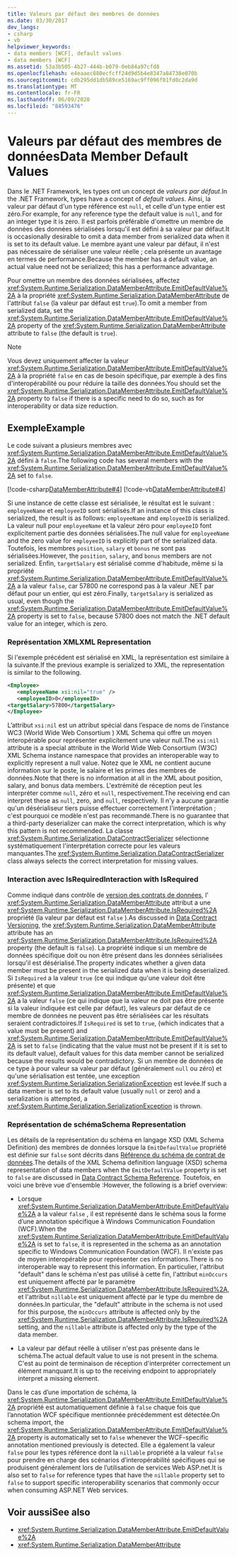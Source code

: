 ```yaml
---
title: Valeurs par défaut des membres de données
ms.date: 03/30/2017
dev_langs:
- csharp
- vb
helpviewer_keywords:
- data members [WCF], default values
- data members [WCF]
ms.assetid: 53a3b505-4b27-444b-b079-0eb84a97cfd8
ms.openlocfilehash: e4eaaec880ecfcff24d9d5b4e8347a84738e070b
ms.sourcegitcommit: cdb295dd1db589ce5169ac9ff096f01fd0c2da9d
ms.translationtype: MT
ms.contentlocale: fr-FR
ms.lasthandoff: 06/09/2020
ms.locfileid: "84593476"
---
```

# <a name="data-member-default-values"></a><span data-ttu-id="bb030-102">Valeurs par défaut des membres de données</span><span class="sxs-lookup"><span data-stu-id="bb030-102">Data Member Default Values</span></span>
<span data-ttu-id="bb030-103">Dans le .NET Framework, les types ont un concept de *valeurs par défaut*.</span><span class="sxs-lookup"><span data-stu-id="bb030-103">In the .NET Framework, types have a concept of *default values*.</span></span> <span data-ttu-id="bb030-104">Ainsi, la valeur par défaut d'un type référence est `null`, et celle d'un type entier est zéro.</span><span class="sxs-lookup"><span data-stu-id="bb030-104">For example, for any reference type the default value is `null`, and for an integer type it is zero.</span></span> <span data-ttu-id="bb030-105">Il est parfois préférable d'omettre un membre de données des données sérialisées lorsqu'il est défini à sa valeur par défaut.</span><span class="sxs-lookup"><span data-stu-id="bb030-105">It is occasionally desirable to omit a data member from serialized data when it is set to its default value.</span></span> <span data-ttu-id="bb030-106">Le membre ayant une valeur par défaut, il n'est pas nécessaire de sérialiser une valeur réelle ; cela présente un avantage en termes de performance.</span><span class="sxs-lookup"><span data-stu-id="bb030-106">Because the member has a default value, an actual value need not be serialized; this has a performance advantage.</span></span>  
  
 <span data-ttu-id="bb030-107">Pour omettre un membre des données sérialisées, affectez <xref:System.Runtime.Serialization.DataMemberAttribute.EmitDefaultValue%2A> à la propriété <xref:System.Runtime.Serialization.DataMemberAttribute> de l'attribut `false` (la valeur par défaut est `true`).</span><span class="sxs-lookup"><span data-stu-id="bb030-107">To omit a member from serialized data, set the <xref:System.Runtime.Serialization.DataMemberAttribute.EmitDefaultValue%2A> property of the <xref:System.Runtime.Serialization.DataMemberAttribute> attribute to `false` (the default is `true`).</span></span>  
  
> [!NOTE]
> <span data-ttu-id="bb030-108">Vous devez uniquement affecter la valeur <xref:System.Runtime.Serialization.DataMemberAttribute.EmitDefaultValue%2A> à la propriété `false` en cas de besoin spécifique, par exemple à des fins d'interopérabilité ou pour réduire la taille des données.</span><span class="sxs-lookup"><span data-stu-id="bb030-108">You should set the <xref:System.Runtime.Serialization.DataMemberAttribute.EmitDefaultValue%2A> property to `false` if there is a specific need to do so, such as for interoperability or data size reduction.</span></span>  
  
## <a name="example"></a><span data-ttu-id="bb030-109">Exemple</span><span class="sxs-lookup"><span data-stu-id="bb030-109">Example</span></span>  
 <span data-ttu-id="bb030-110">Le code suivant a plusieurs membres avec <xref:System.Runtime.Serialization.DataMemberAttribute.EmitDefaultValue%2A> défini à `false`.</span><span class="sxs-lookup"><span data-stu-id="bb030-110">The following code has several members with the <xref:System.Runtime.Serialization.DataMemberAttribute.EmitDefaultValue%2A> set to `false`.</span></span>  
  
 [!code-csharp[DataMemberAttribute#4](../../../../samples/snippets/csharp/VS_Snippets_CFX/datamemberattribute/cs/overview.cs#4)]
 [!code-vb[DataMemberAttribute#4](../../../../samples/snippets/visualbasic/VS_Snippets_CFX/datamemberattribute/vb/overview.vb#4)]  
  
 <span data-ttu-id="bb030-111">Si une instance de cette classe est sérialisée, le résultat est le suivant : `employeeName` et `employeeID` sont sérialisés.</span><span class="sxs-lookup"><span data-stu-id="bb030-111">If an instance of this class is serialized, the result is as follows: `employeeName` and `employeeID` is serialized.</span></span> <span data-ttu-id="bb030-112">La valeur null pour `employeeName` et la valeur zéro pour `employeeID` font explicitement partie des données sérialisées.</span><span class="sxs-lookup"><span data-stu-id="bb030-112">The null value for `employeeName` and the zero value for `employeeID` is explicitly part of the serialized data.</span></span> <span data-ttu-id="bb030-113">Toutefois, les membres `position`, `salary` et `bonus` ne sont pas sérialisées.</span><span class="sxs-lookup"><span data-stu-id="bb030-113">However, the `position`, `salary`, and `bonus` members are not serialized.</span></span> <span data-ttu-id="bb030-114">Enfin, `targetSalary` est sérialisé comme d'habitude, même si la propriété <xref:System.Runtime.Serialization.DataMemberAttribute.EmitDefaultValue%2A> a la valeur `false`, car 57800 ne correspond pas à la valeur .NET par défaut pour un entier, qui est zéro.</span><span class="sxs-lookup"><span data-stu-id="bb030-114">Finally, `targetSalary` is serialized as usual, even though the <xref:System.Runtime.Serialization.DataMemberAttribute.EmitDefaultValue%2A> property is set to `false`, because 57800 does not match the .NET default value for an integer, which is zero.</span></span>  
  
### <a name="xml-representation"></a><span data-ttu-id="bb030-115">Représentation XML</span><span class="sxs-lookup"><span data-stu-id="bb030-115">XML Representation</span></span>  
 <span data-ttu-id="bb030-116">Si l'exemple précédent est sérialisé en XML, la représentation est similaire à la suivante.</span><span class="sxs-lookup"><span data-stu-id="bb030-116">If the previous example is serialized to XML, the representation is similar to the following.</span></span>  
  
```xml  
<Employee>  
   <employeeName xsi:nil="true" />  
   <employeeID>0</employeeID>  
<targetSalary>57800</targetSalary>  
</Employee>  
```  
  
 <span data-ttu-id="bb030-117">L’attribut `xsi:nil` est un attribut spécial dans l’espace de noms de l’instance WC3 (World Wide Web Consortium ) XML Schema qui offre un moyen interopérable pour représenter explicitement une valeur null.</span><span class="sxs-lookup"><span data-stu-id="bb030-117">The `xsi:nil` attribute is a special attribute in the World Wide Web Consortium (W3C) XML Schema instance namespace that provides an interoperable way to explicitly represent a null value.</span></span> <span data-ttu-id="bb030-118">Notez que le XML ne contient aucune information sur le poste, le salaire et les primes des membres de données.</span><span class="sxs-lookup"><span data-stu-id="bb030-118">Note that there is no information at all in the XML about position, salary, and bonus data members.</span></span> <span data-ttu-id="bb030-119">L'extrémité de réception peut les interpréter comme `null`, zéro et `null`, respectivement.</span><span class="sxs-lookup"><span data-stu-id="bb030-119">The receiving end can interpret these as `null`, zero, and `null`, respectively.</span></span> <span data-ttu-id="bb030-120">Il n'y a aucune garantie qu'un désérialiseur tiers puisse effectuer correctement l'interprétation ; c'est pourquoi ce modèle n'est pas recommandé.</span><span class="sxs-lookup"><span data-stu-id="bb030-120">There is no guarantee that a third-party deserializer can make the correct interpretation, which is why this pattern is not recommended.</span></span> <span data-ttu-id="bb030-121">La classe <xref:System.Runtime.Serialization.DataContractSerializer> sélectionne systématiquement l'interprétation correcte pour les valeurs manquantes.</span><span class="sxs-lookup"><span data-stu-id="bb030-121">The <xref:System.Runtime.Serialization.DataContractSerializer> class always selects the correct interpretation for missing values.</span></span>  
  
### <a name="interaction-with-isrequired"></a><span data-ttu-id="bb030-122">Interaction avec IsRequired</span><span class="sxs-lookup"><span data-stu-id="bb030-122">Interaction with IsRequired</span></span>  
 <span data-ttu-id="bb030-123">Comme indiqué dans contrôle de [version des contrats de données](data-contract-versioning.md), l' <xref:System.Runtime.Serialization.DataMemberAttribute> attribut a une <xref:System.Runtime.Serialization.DataMemberAttribute.IsRequired%2A> propriété (la valeur par défaut est `false` ).</span><span class="sxs-lookup"><span data-stu-id="bb030-123">As discussed in [Data Contract Versioning](data-contract-versioning.md), the <xref:System.Runtime.Serialization.DataMemberAttribute> attribute has an <xref:System.Runtime.Serialization.DataMemberAttribute.IsRequired%2A> property (the default is `false`).</span></span> <span data-ttu-id="bb030-124">La propriété indique si un membre de données spécifique doit ou non être présent dans les données sérialisées lorsqu'il est désérialisé.</span><span class="sxs-lookup"><span data-stu-id="bb030-124">The property indicates whether a given data member must be present in the serialized data when it is being deserialized.</span></span> <span data-ttu-id="bb030-125">Si `IsRequired` a la valeur `true` (ce qui indique qu'une valeur doit être présente) et que <xref:System.Runtime.Serialization.DataMemberAttribute.EmitDefaultValue%2A> a la valeur `false` (ce qui indique que la valeur ne doit pas être présente si la valeur indiquée est celle par défaut), les valeurs par défaut de ce membre de données ne peuvent pas être sérialisées car les résultats seraient contradictoires.</span><span class="sxs-lookup"><span data-stu-id="bb030-125">If `IsRequired` is set to `true`, (which indicates that a value must be present) and <xref:System.Runtime.Serialization.DataMemberAttribute.EmitDefaultValue%2A> is set to `false` (indicating that the value must not be present if it is set to its default value), default values for this data member cannot be serialized because the results would be contradictory.</span></span> <span data-ttu-id="bb030-126">Si un membre de données de ce type à pour valeur sa valeur par défaut (généralement `null` ou zéro) et qu'une sérialisation est tentée, une exception <xref:System.Runtime.Serialization.SerializationException> est levée.</span><span class="sxs-lookup"><span data-stu-id="bb030-126">If such a data member is set to its default value (usually `null` or zero) and a serialization is attempted, a <xref:System.Runtime.Serialization.SerializationException> is thrown.</span></span>  
  
### <a name="schema-representation"></a><span data-ttu-id="bb030-127">Représentation de schéma</span><span class="sxs-lookup"><span data-stu-id="bb030-127">Schema Representation</span></span>  
 <span data-ttu-id="bb030-128">Les détails de la représentation du schéma en langage XSD (XML Schema Definition) des membres de données lorsque la `EmitDefaultValue` propriété est définie sur `false` sont décrits dans [Référence du schéma de contrat de données](data-contract-schema-reference.md).</span><span class="sxs-lookup"><span data-stu-id="bb030-128">The details of the XML Schema definition language (XSD) schema representation of data members when the `EmitDefaultValue` property is set to `false` are discussed in [Data Contract Schema Reference](data-contract-schema-reference.md).</span></span> <span data-ttu-id="bb030-129">Toutefois, en voici une brève vue d'ensemble :</span><span class="sxs-lookup"><span data-stu-id="bb030-129">However, the following is a brief overview:</span></span>  
  
- <span data-ttu-id="bb030-130">Lorsque <xref:System.Runtime.Serialization.DataMemberAttribute.EmitDefaultValue%2A> a la valeur `false` , il est représenté dans le schéma sous la forme d’une annotation spécifique à Windows Communication Foundation (WCF).</span><span class="sxs-lookup"><span data-stu-id="bb030-130">When the <xref:System.Runtime.Serialization.DataMemberAttribute.EmitDefaultValue%2A> is set to `false`, it is represented in the schema as an annotation specific to Windows Communication Foundation (WCF).</span></span> <span data-ttu-id="bb030-131">Il n'existe pas de moyen interopérable pour représenter ces informations.</span><span class="sxs-lookup"><span data-stu-id="bb030-131">There is no interoperable way to represent this information.</span></span> <span data-ttu-id="bb030-132">En particulier, l'attribut "default" dans le schéma n'est pas utilisé à cette fin, l'attribut `minOccurs` est uniquement affecté par le paramètre <xref:System.Runtime.Serialization.DataMemberAttribute.IsRequired%2A>, et l'attribut `nillable` est uniquement affecté par le type du membre de données.</span><span class="sxs-lookup"><span data-stu-id="bb030-132">In particular, the "default" attribute in the schema is not used for this purpose, the `minOccurs` attribute is affected only by the <xref:System.Runtime.Serialization.DataMemberAttribute.IsRequired%2A> setting, and the `nillable` attribute is affected only by the type of the data member.</span></span>  
  
- <span data-ttu-id="bb030-133">La valeur par défaut réelle à utiliser n'est pas présente dans le schéma.</span><span class="sxs-lookup"><span data-stu-id="bb030-133">The actual default value to use is not present in the schema.</span></span> <span data-ttu-id="bb030-134">C'est au point de terminaison de réception d'interpréter correctement un élément manquant.</span><span class="sxs-lookup"><span data-stu-id="bb030-134">It is up to the receiving endpoint to appropriately interpret a missing element.</span></span>  
  
 <span data-ttu-id="bb030-135">Dans le cas d’une importation de schéma, la <xref:System.Runtime.Serialization.DataMemberAttribute.EmitDefaultValue%2A> propriété est automatiquement définie à `false` chaque fois que l’annotation WCF spécifique mentionnée précédemment est détectée.</span><span class="sxs-lookup"><span data-stu-id="bb030-135">On schema import, the <xref:System.Runtime.Serialization.DataMemberAttribute.EmitDefaultValue%2A> property is automatically set to `false` whenever the WCF-specific annotation mentioned previously is detected.</span></span> <span data-ttu-id="bb030-136">Elle a également la valeur `false` pour les types référence dont la `nillable` propriété a la valeur `false` pour prendre en charge des scénarios d’interopérabilité spécifiques qui se produisent généralement lors de l’utilisation de services Web ASP.net.</span><span class="sxs-lookup"><span data-stu-id="bb030-136">It is also set to `false` for reference types that have the `nillable` property set to `false` to support specific interoperability scenarios that commonly occur when consuming ASP.NET Web services.</span></span>  
  
## <a name="see-also"></a><span data-ttu-id="bb030-137">Voir aussi</span><span class="sxs-lookup"><span data-stu-id="bb030-137">See also</span></span>

- <xref:System.Runtime.Serialization.DataMemberAttribute.EmitDefaultValue%2A>
- <xref:System.Runtime.Serialization.DataMemberAttribute>

